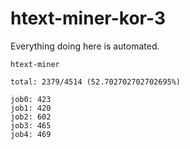 # htext-miner-kor-3

Everything doing here is automated.

```
htext-miner

total: 2379/4514 (52.702702702702695%)

job0: 423
job1: 420
job2: 602
job3: 465
job4: 469
```
